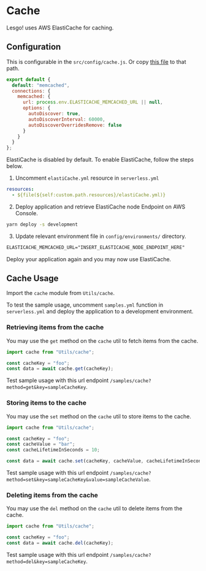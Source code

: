 # Cache

Lesgo! uses AWS ElastiCache for caching.

## Configuration

This is configurable in the `src/config/cache.js`. Or copy [this file](https://raw.githubusercontent.com/reflex-media/lesgo/master/src/config/cache.js) to that path.

```js
export default {
  default: "memcached",
  connections: {
    memcached: {
      url: process.env.ELASTICACHE_MEMCACHED_URL || null,
      options: {
        autoDiscover: true,
        autoDiscoverInterval: 60000,
        autoDiscoverOverridesRemove: false
      }
    }
  }
};
```

ElastiCache is disabled by default. To enable ElastiCache, follow the steps below.

1. Uncomment `elastiCache.yml` resource in `serverless.yml`

```yml
resources:
  - ${file(${self:custom.path.resources}/elastiCache.yml)}
```

2. Deploy application and retrieve ElastiCache node Endpoint on AWS Console.

```bash
yarn deploy -s development
```

3. Update relevant environment file in `config/environments/` directory.

```apache
ELASTICACHE_MEMCACHED_URL="INSERT_ELASTICACHE_NODE_ENDPOINT_HERE"
```

Deploy your application again and you may now use ElastiCache.

## Cache Usage

Import the `cache` module from `Utils/cache`.

To test the sample usage, uncomment `samples.yml` function in `serverless.yml` and deploy the application to a development environment.

### Retrieving items from the cache

You may use the `get` method on the `cache` util to fetch items from the cache.

```js
import cache from "Utils/cache";

const cacheKey = "foo";
const data = await cache.get(cacheKey);
```

Test sample usage with this url endpoint `/samples/cache?method=get&key=sampleCacheKey`.

### Storing items to the cache

You may use the `set` method on the `cache` util to store items to the cache.

```js
import cache from "Utils/cache";

const cacheKey = "foo";
const cacheValue = "bar";
const cacheLifetimeInSeconds = 10;

const data = await cache.set(cacheKey, cacheValue, cacheLifetimeInSeconds);
```

Test sample usage with this url endpoint `/samples/cache?method=set&key=sampleCacheKey&value=sampleCacheValue`.

### Deleting items from the cache

You may use the `del` method on the `cache` util to delete items from the cache.

```js
import cache from "Utils/cache";

const cacheKey = "foo";
const data = await cache.del(cacheKey);
```

Test sample usage with this url endpoint `/samples/cache?method=del&key=sampleCacheKey`.
